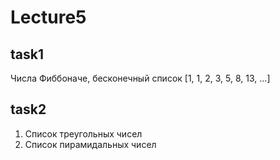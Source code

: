 # Lecture5
## task1
Числа Фиббоначе, бесконечный список [1, 1, 2, 3, 5, 8, 13, ...]
## task2
1. Список треугольных чисел  
2. Список пирамидальных чисел
